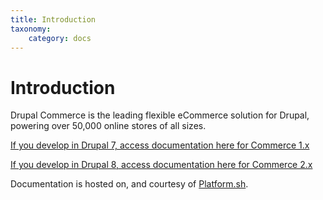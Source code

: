 ```yaml
---
title: Introduction
taxonomy:
    category: docs
---
```


# Introduction

Drupal Commerce is the leading flexible eCommerce solution for Drupal,
powering over 50,000 online stores of all sizes.

[If you develop in Drupal 7, access documentation here for Commerce 1.x](../02.commerce1)

[If you develop in Drupal 8, access documentation here for Commerce 2.x](../03.commerce2)

Documentation is hosted on, and courtesy of [Platform.sh].

[Platform.sh]: https://platform.sh
